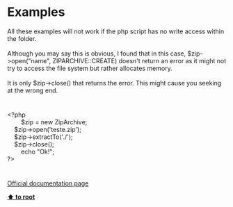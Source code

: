 # Examples




<div class="phpcode"><span class="html">
All these examples will not work if the php script has no write access within the folder. <br><br>Although you may say this is obvious, I found that in this case, $zip-&gt;open(&quot;name&quot;, ZIPARCHIVE::CREATE) doesn&apos;t return an error as it might not try to access the file system but rather allocates memory. <br><br>It is only $zip-&gt;close() that returns the error. This might cause you seeking at the wrong end.</span>
</div>
  

#


<div class="phpcode"><span class="html">
<span class="default">&lt;?php
<br>&#xA0; &#xA0; &#xA0; &#xA0; $zip </span><span class="keyword">= new </span><span class="default">ZipArchive</span><span class="keyword">;
<br>&#xA0; &#xA0; </span><span class="default">$zip</span><span class="keyword">-&gt;</span><span class="default">open</span><span class="keyword">(</span><span class="string">&apos;teste.zip&apos;</span><span class="keyword">);
<br>&#xA0; &#xA0; </span><span class="default">$zip</span><span class="keyword">-&gt;</span><span class="default">extractTo</span><span class="keyword">(</span><span class="string">&apos;./&apos;</span><span class="keyword">);
<br>&#xA0; &#xA0; </span><span class="default">$zip</span><span class="keyword">-&gt;</span><span class="default">close</span><span class="keyword">();
<br>&#xA0; &#xA0; &#xA0; &#xA0; echo </span><span class="string">&quot;Ok!&quot;</span><span class="keyword">;
<br></span><span class="default">?&gt;</span>
</span>
</div>
  

#

[Official documentation page](https://www.php.net/manual/en/zip.examples.php)

**[⬆ to root](/)**